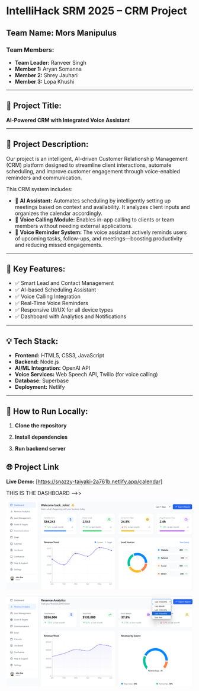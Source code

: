 # IntelliHack SRM 2025 – CRM Project

## Team Name: Mors Manipulus

### Team Members:
- **Team Leader:** Ranveer Singh  
- **Member 1:** Aryan Somanna  
- **Member 2:** Shrey Jauhari  
- **Member 3:** Lopa Khushi  

---

## 📌 Project Title:
**AI-Powered CRM with Integrated Voice Assistant**

---

## 🧠 Project Description:

Our project is an intelligent, AI-driven Customer Relationship Management (CRM) platform designed to streamline client interactions, automate scheduling, and improve customer engagement through voice-enabled reminders and communication.

This CRM system includes:
- 🔹 **AI Assistant:** Automates scheduling by intelligently setting up meetings based on context and availability. It analyzes client inputs and organizes the calendar accordingly.
- 🔹 **Voice Calling Module:** Enables in-app calling to clients or team members without needing external applications.
- 🔹 **Voice Reminder System:** The voice assistant actively reminds users of upcoming tasks, follow-ups, and meetings—boosting productivity and reducing missed engagements.

---

## 🚀 Key Features:

- ✅ Smart Lead and Contact Management  
- ✅ AI-based Scheduling Assistant  
- ✅ Voice Calling Integration  
- ✅ Real-Time Voice Reminders  
- ✅ Responsive UI/UX for all device types  
- ✅ Dashboard with Analytics and Notifications  

---

## 💡 Tech Stack:

- **Frontend:** HTML5, CSS3, JavaScript  
- **Backend:** Node.js  
- **AI/ML Integration:** OpenAI API  
- **Voice Services:** Web Speech API, Twilio (for voice calling)  
- **Database:** Superbase
- **Deployment:** Netlify  

---

## 🧪 How to Run Locally:

1. **Clone the repository**

2. **Install dependencies**

3. **Run backend server**

## 🌐 Project Link

**Live Demo:** [https://snazzy-taiyaki-2a761b.netlify.app/calendar]

THIS IS THE DASHBOARD -->>

![Alt text](1st.png)


![Alt text](2nd.png)


